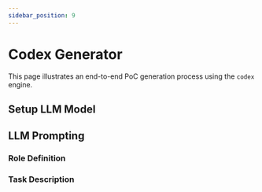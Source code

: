 ```yaml
---
sidebar_position: 9
---
```


# Codex Generator
This page illustrates an end-to-end PoC generation process using the `codex` engine.

## Setup LLM Model

## LLM Prompting
### Role Definition
### Task Description